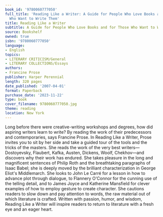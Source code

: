 ```yaml
---
book_id: '9780060777050'
full_title: 'Reading Like a Writer: A Guide for People Who Love Books and for Those
  Who Want to Write Them'
title: Reading Like a Writer
subtitle: A Guide for People Who Love Books and for Those Who Want to Write Them
source: Bookshelf
owned: true
isbn: '9780060777050'
language:
- English
topics:
- LITERARY CRITICISM/General
- LITERARY COLLECTIONS/Essays
authors:
- Francine Prose
publisher: Harper Perennial
length: 320 pages
date_published: '2007-04-01'
format: Paperback
purchase_date: '2023-11-22'
type: book
cover_filename: 9780060777050.jpg
theme: reading
location: New York
---
```

Long before there were creative-writing workshops and degrees, how did aspiring writers learn to write? By reading the work of their predecessors and contemporaries, says Francine Prose.
In Reading Like a Writer, Prose invites you to sit by her side and take a guided tour of the tools and the tricks of the masters. She reads the work of the very best writers—Dostoyevsky, Flaubert, Kafka, Austen, Dickens, Woolf, Chekhov—and discovers why their work has endured. She takes pleasure in the long and magnificent sentences of Philip Roth and the breathtaking paragraphs of Isaac Babel; she is deeply moved by the brilliant characterization in George Eliot's Middlemarch. She looks to John Le Carré for a lesson in how to advance plot through dialogue, to Flannery O'Connor for the cunning use of the telling detail, and to James Joyce and Katherine Mansfield for clever examples of how to employ gesture to create character. She cautions readers to slow down and pay attention to words, the raw material out of which literature is crafted.
Written with passion, humor, and wisdom, Reading Like a Writer will inspire readers to return to literature with a fresh eye and an eager heart.
